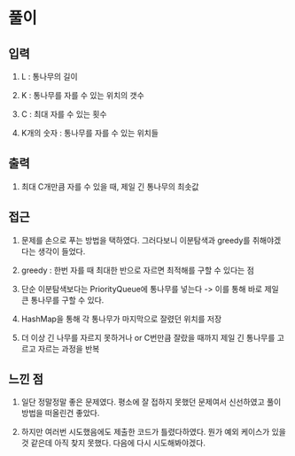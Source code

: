 # 풀이

## 입력

1. L : 통나무의 길이

2. K : 통나무를 자를 수 있는 위치의 갯수

3. C : 최대 자를 수 있는 횟수

4. K개의 숫자 : 통나무를 자를 수 있는 위치들

## 출력

1. 최대 C개만큼 자를 수 있을 때, 제일 긴 통나무의 최솟값

## 접근

1. 문제를 손으로 푸는 방법을 택하였다. 그러다보니 이분탐색과 greedy를 취해야겠다는 생각이 들었다.

2. greedy : 한번 자를 때 최대한 반으로 자르면 최적해를 구할 수 있다는 점

3. 단순 이분탐색보다는 PriorityQueue에 통나무를 넣는다 -> 이를 통해 바로 제일 큰 통나무를 구할 수 있다.

4. HashMap을 통해 각 통나무가 마지막으로 잘렸던 위치를 저장

5. 더 이상 긴 나무를 자르지 못하거나 or C번만큼 잘랐을 때까지 제일 긴 통나무를 고르고 자르는 과정을 반복

## 느낀 점

1. 일단 정말정말 좋은 문제였다. 평소에 잘 접하지 못했던 문제여서 신선하였고 풀이방법을 떠올린건 좋았다.

2. 하지만 여러번 시도했음에도 제출한 코드가 틀렸다하였다. 뭔가 예외 케이스가 있을 것 같은데 아직 찾지 못했다. 다음에 다시 시도해봐야겠다.
